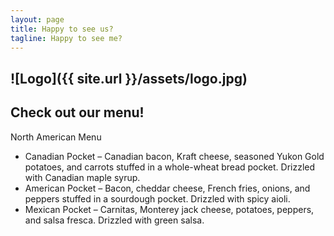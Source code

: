 ```yaml
---
layout: page
title: Happy to see us?
tagline: Happy to see me?
---
```

![Logo]({{ site.url }}/assets/logo.jpg)
---
Check out our menu!
----
North American Menu

- Canadian Pocket – Canadian bacon, Kraft cheese, seasoned Yukon Gold potatoes, and carrots stuffed in a whole-wheat bread pocket. Drizzled with Canadian maple syrup.
- American Pocket – Bacon, cheddar cheese, French fries, onions, and peppers stuffed in a sourdough pocket. Drizzled with spicy aioli. 
- Mexican Pocket – Carnitas, Monterey jack cheese, potatoes, peppers, and salsa fresca. Drizzled with green salsa.
